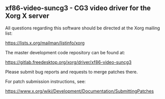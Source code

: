 xf86-video-suncg3 - CG3 video driver for the Xorg X server
----------------------------------------------------------

All questions regarding this software should be directed at the
Xorg mailing list:

  https://lists.x.org/mailman/listinfo/xorg

The master development code repository can be found at:

  https://gitlab.freedesktop.org/xorg/driver/xf86-video-suncg3

Please submit bug reports and requests to merge patches there.

For patch submission instructions, see:

  https://www.x.org/wiki/Development/Documentation/SubmittingPatches


